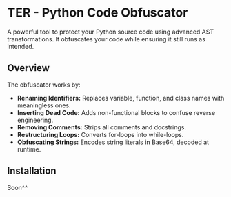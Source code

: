 # TER - Python Code Obfuscator

A powerful tool to protect your Python source code using advanced AST transformations. It obfuscates your code while ensuring it still runs as intended.

## Overview

The obfuscator works by:
- **Renaming Identifiers:** Replaces variable, function, and class names with meaningless ones.
- **Inserting Dead Code:** Adds non-functional blocks to confuse reverse engineering.
- **Removing Comments:** Strips all comments and docstrings.
- **Restructuring Loops:** Converts for-loops into while-loops.
- **Obfuscating Strings:** Encodes string literals in Base64, decoded at runtime.

## Installation

Soon^^